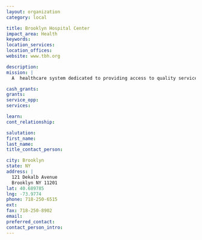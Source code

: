 ```yaml
---
layout: organization
category: local

title: Brooklyn Hospital Center
impact_area: Health
keywords: 
location_services: 
location_offices: 
website: www.tbh.org

description: 
mission: |
  A  healthcare system dedicated to providing access to quality services and education that improve the well being of our communities. 

cash_grants: 
grants: 
service_opp: 
services: 

learn: 
cont_relationship: 

salutation: 
first_name: 
last_name: 
title_contact_person: 

city: Brooklyn
state: NY
address: |
  121 Dekalb Avenue    
  Brooklyn NY 11201
lat: 40.689785
lng: -73.9774
phone: 718-250-6515
ext: 
fax: 718-250-8902
email: 
preferred_contact: 
contact_person_intro: 
---
```

